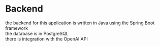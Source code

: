 # Backend

the backend for this application is written in Java using the Spring Boot framework  
the database is in PostgreSQL  
there is integration with the OpenAI API  
